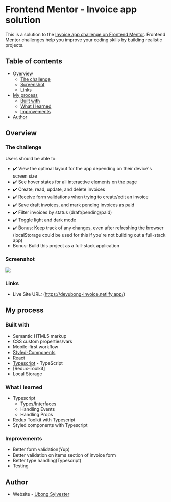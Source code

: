 # Frontend Mentor - Invoice app solution

This is a solution to the [Invoice app challenge on Frontend Mentor](https://www.frontendmentor.io/challenges/invoice-app-i7KaLTQjl). Frontend Mentor challenges help you improve your coding skills by building realistic projects.

## Table of contents

-  [Overview](#overview)
   -  [The challenge](#the-challenge)
   -  [Screenshot](#screenshot)
   -  [Links](#links)
-  [My process](#my-process)
   -  [Built with](#built-with)
   -  [What I learned](#what-i-learned)
   -  [Improvements](#improvements)
-  [Author](#author)

## Overview

### The challenge

Users should be able to:

-  :heavy_check_mark: View the optimal layout for the app depending on their device's screen size
-  :heavy_check_mark: See hover states for all interactive elements on the page
-  :heavy_check_mark: Create, read, update, and delete invoices
-  :heavy_check_mark: Receive form validations when trying to create/edit an invoice
-  :heavy_check_mark: Save draft invoices, and mark pending invoices as paid
-  :heavy_check_mark: Filter invoices by status (draft/pending/paid)
-  :heavy_check_mark: Toggle light and dark mode
-  :heavy_check_mark: Bonus: Keep track of any changes, even after refreshing the browser (localStorage could be used for this if you're not building out a full-stack app)
-  Bonus: Build this project as a full-stack application

### Screenshot

![](/screenshots/desktop_dark.png)

### Links

-  Live Site URL: (https://devubong-invoice.netlify.app/)

## My process

### Built with

-  Semantic HTML5 markup
-  CSS custom properties/vars
-  Mobile-first workflow
-  [Styled-Components](https://styled-components.com/)
-  [React](https://reactjs.org/)
-  [Typescript](https://www.typescriptlang.org/) - TypeScript
-  [Redux-Toolkit]
-  Local Storage

### What I learned

-  Typescript
   -  Types/Interfaces
   -  Handling Events
   -  Handling Props
-  Redux Toolkit with Typescript
-  Styled components with Typescript

### Improvements

-  Better form validation(Yup)
-  Better validation on items section of invoice form
-  Better type handling(Typescript)
-  Testing

## Author

-  Website - [Ubong Sylvester](https://www.devubong.com)
